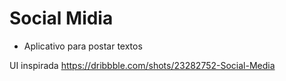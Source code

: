 # Social Midia

- Aplicativo para postar textos 

UI inspirada https://dribbble.com/shots/23282752-Social-Media